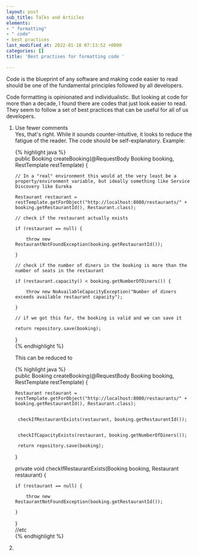 ```yaml
---
layout: post
sub_title: Talks and Articles
elements:
- " formatting"
- " code"
- best practices
last_modified_at: 2022-01-18 07:13:52 +0000
categories: []
title: 'Best practises for formatting code '

---
```

Code is the blueprint of any software and making code easier to read should be one of the fundamental principles followed by all developers.

Code formatting is opinionated and individualistic. But looking at code for more than a decade, I found there are codes that just look easier to read. They seem to follow a set of best practices that can be useful for all of us developers.

1. Use fewer comments  
   Yes, that's right. While it sounds counter-intuitive, it looks to reduce the fatigue of the reader. The code should be self-explanatory. Example:

   {% highlight java  %}   
   public Booking createBooking(@RequestBody Booking booking, RestTemplate restTemplate) {

       // In a "real" environment this would at the very least be a property/environment variable, but ideally something like Service Discovery like Eureka

       Restaurant restaurant = restTemplate.getForObject("http://localhost:8080/restaurants/" + booking.getRestaurantId(), Restaurant.class);

       // check if the restaurant actually exists 

       if (restaurant == null) {

           throw new RestaurantNotFoundException(booking.getRestaurantId());

       }

       // check if the number of diners in the booking is more than the number of seats in the restaurant

       if (restaurant.capacity() < booking.getNumberOfDiners()) {

           throw new NoAvailableCapacityException("Number of diners exceeds available restaurant capacity");

       }

       // if we got this far, the booking is valid and we can save it

       return repository.save(booking);

   }  
   {% endhighlight %}  
     
   This can be reduced to 

   {% highlight java  %}   
   public Booking createBooking(@RequestBody Booking booking, RestTemplate restTemplate) {

       Restaurant restaurant = restTemplate.getForObject("http://localhost:8080/restaurants/" + booking.getRestaurantId(), Restaurant.class);

     
        checkIfRestaurantExists(restaurant, booking.getRestaurantId());

     
        checkIfCapacityExists(restaurant, booking.getNumberOfDiners());

        return repository.save(booking);

   }  
     
   private void checkIfRestaurantExists(Booking booking, Restaurant restaurant) {

       if (restaurant == null) {

           throw new RestaurantNotFoundException(booking.getRestaurantId());

       }

   }  
   //etc  
   {% endhighlight %}
2. 